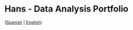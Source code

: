 # Hans - Data Analysis Portfolio 
([Spanish](https://github.com/HansAllTech/Hans_Data_Analysis_Portfolio/blob/main/Proyectos.md#tabla-de-contenido-es--en) | [English](https://github.com/HansAllTech/Hans_Data_Analysis_Portfolio/blob/main/Projects.md#table-of-content-es--en))                               
                                                                                                                                                                           
                                                                         
                                                                                 
                                          
                                           
                  
           
            
        
   
    
 
 

